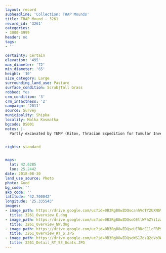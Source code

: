 ```yaml
---
layout: record
subheadline: 'Collection: TRAP Mounds'
title: TRAP Mound - 3261
record_id: '3261'
categories:
- 3000-3999
header: no
tags:
- ''

certainty: Certain
elevation: '495'
max_diameter: '72'
min_diameter: '65'
height: '10'
size_category: Large
surrounding_land_use: Pasture
surface_condition: Scrub|Tall Grass
robbed: Yes
crm_condition: '3'
crm_intactness: '2'
campaign: '2011'
source: Survey
municipality: Shipka
locality: Malka Kosmatka
bgcode: DS001
notes: |-
  Partly excavated by TEMP (Kitov, Thracian Expedition for Tumular Investigations). Southern part of the mound was taken by machine (1/3 of the mound).


rights: standard


maps:
  lat: 42.6285
  lon: 25.2442
date: 2018-08-30
land_use_source: Photo
photo: Good
bg_code: ''
akb_code: ''
latitude: '42.700042'
longitude: '25.335543'
images:
- image_path: https://drive.google.com/uc?id=0B3Rg88wZDQscanhVdTY2UXNGVjg
  title: 3261_Overview_E.dng
- image_path: https://drive.google.com/uc?id=0B3Rg88wZDQscOEllWFhZYi1zaG8
  title: 3261_Overview_NW.dng
- image_path: https://drive.google.com/uc?id=0B3Rg88wZDQscUERDdE1lcFRPSlE
  title: 3261_Overview_RT_S.JPG
- image_path: https://drive.google.com/uc?id=0B3Rg88wZDQscWS1ZdzQ2cVo3WVk
  title: 3261_Detail_RT_SE_Goats.JPG
---
```

